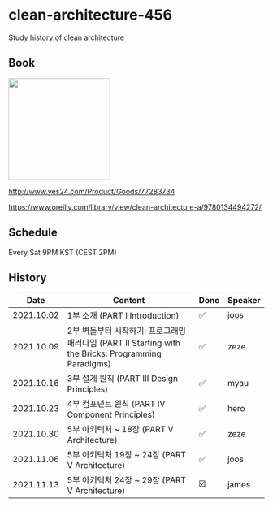 # clean-architecture-456
Study history of clean architecture

## Book
<img src="http://image.yes24.com/goods/77283734/XL" width="200">

http://www.yes24.com/Product/Goods/77283734

https://www.oreilly.com/library/view/clean-architecture-a/9780134494272/

## Schedule
Every Sat 9PM KST (CEST 2PM)

## History
|Date|Content|Done|Speaker|
|----|-------|----|-------|
|2021.10.02|1부 소개 (PART I Introduction)|✅|joos|
|2021.10.09|2부 벽돌부터 시작하기: 프로그래밍 패러다임 (PART II Starting with the Bricks: Programming Paradigms)|✅|zeze|
|2021.10.16|3부 설계 원칙 (PART III Design Principles)|✅|myau|
|2021.10.23|4부 컴포넌트 원칙 (PART IV Component Principles)|✅|hero|
|2021.10.30|5부 아키텍처 ~ 18장 (PART V Architecture)|✅|zeze|
|2021.11.06|5부 아키텍처 19장 ~ 24장 (PART V Architecture)|✅|joos|
|2021.11.13|5부 아키텍처 24장 ~ 29장 (PART V Architecture)|☑️|james|
